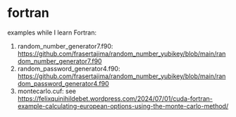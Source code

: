# fortran
examples while I learn Fortran:

1. random_number_generator7.f90: https://github.com/frasertajima/random_number_yubikey/blob/main/random_number_generator7.f90
2. random_password_generator4.f90: https://github.com/frasertajima/random_number_yubikey/blob/main/random_password_generator4.f90
3. montecarlo.cuf: see https://felixquinihildebet.wordpress.com/2024/07/01/cuda-fortran-example-calculating-european-options-using-the-monte-carlo-method/
